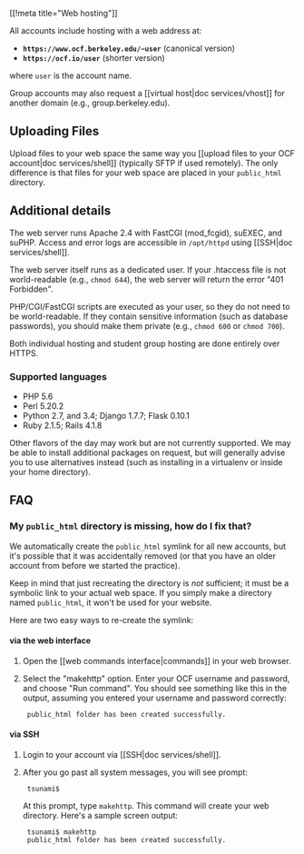 [[!meta title="Web hosting"]]


All accounts include hosting with a web address at:

* **`https://www.ocf.berkeley.edu/~user`** (canonical version)
* **`https://ocf.io/user`** (shorter version)

where `user` is the account name.

Group accounts may also request a [[virtual host|doc services/vhost]] for
another domain (e.g., group.berkeley.edu).

## Uploading Files

Upload files to your web space the same way you [[upload files to your OCF
account|doc services/shell]] (typically SFTP if used remotely). The only
difference is that files for your web space are placed in your `public_html`
directory.

## Additional details

The web server runs Apache 2.4 with FastCGI (mod_fcgid), suEXEC, and suPHP.
Access and error logs are accessible in `/opt/httpd` using [[SSH|doc
services/shell]].

The web server itself runs as a dedicated user. If your .htaccess file is not
world-readable (e.g., `chmod 644`), the web server will return the error "401
Forbidden".

PHP/CGI/FastCGI scripts are executed as your user, so they do not need to be
world-readable. If they contain sensitive information (such as database
passwords), you should make them private (e.g., `chmod 600` or `chmod 700`).

Both individual hosting and student group hosting are done entirely over HTTPS.


### Supported languages

* PHP 5.6
* Perl 5.20.2
* Python 2.7, and 3.4; Django 1.7.7; Flask 0.10.1
* Ruby 2.1.5; Rails 4.1.8

Other flavors of the day may work but are not currently supported. We may be
able to install additional packages on request, but will generally advise you
to use alternatives instead (such as installing in a virtualenv or inside your
home directory).


## FAQ

### My `public_html` directory is missing, how do I fix that?

We automatically create the `public_html` symlink for all new accounts, but
it's possible that it was accidentally removed (or that you have an older
account from before we started the practice).

Keep in mind that just recreating the directory is *not* sufficient; it must be
a symbolic link to your actual web space. If you simply make a directory named
`public_html`, it won't be used for your website.

Here are two easy ways to re-create the symlink:


#### via the web interface

1. Open the [[web commands interface|commands]] in your web browser.
2. Select the "makehttp" option. Enter your OCF username and password, and
   choose "Run command". You should see something like this in the output,
   assuming you entered your username and password correctly:

        public_html folder has been created successfully.


#### via SSH

1. Login to your account via [[SSH|doc services/shell]].
2. After you go past all system messages, you will see prompt:

        tsunami$

    At this prompt, type `makehttp`. This command will create your web
    directory. Here's a sample screen output:

        tsunami$ makehttp
        public_html folder has been created successfully.
